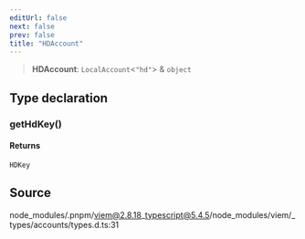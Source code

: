 ```yaml
---
editUrl: false
next: false
prev: false
title: "HDAccount"
---
```


> **HDAccount**: `LocalAccount`\<`"hd"`\> & `object`

## Type declaration

### getHdKey()

#### Returns

`HDKey`

## Source

node\_modules/.pnpm/viem@2.8.18\_typescript@5.4.5/node\_modules/viem/\_types/accounts/types.d.ts:31
